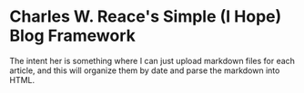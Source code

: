 # Charles W. Reace's Simple (I Hope) Blog Framework

The intent her is something where I can just upload markdown files for 
each article, and this will organize them by date and parse the markdown
into HTML.